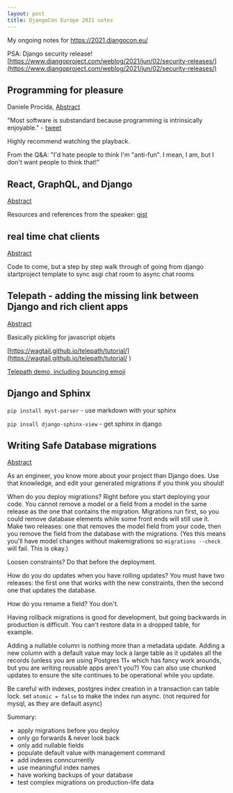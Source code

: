 ```yaml
---
layout: post
title: DjangoCon Europe 2021 notes
---
```


My ongoing notes for https://2021.djangocon.eu/

PSA: Django security release! [https://www.djangoproject.com/weblog/2021/jun/02/security-releases/](https://www.djangoproject.com/weblog/2021/jun/02/security-releases/)

## Programming for pleasure

Daniele Procida, [Abstract](https://cfp.2021.djangocon.eu/2021/talk/SPQP39/)

"Most software is substandard because programming is intrinsically enjoyable." - [tweet](https://twitter.com/glasnt/status/1399989771431137284)

Highly recommend watching the playback.

From the Q&A: "I'd hate people to think I'm "anti-fun". I mean, I am, but I don't want people to think that!"


## React, GraphQL, and Django

[Abstract](https://cfp.2021.djangocon.eu/2021/talk/LMWU8L/)

Resources and references from the speaker: [gist](https://gist.github.com/aaronbassett/dbf4b0d4c2c5d49e35b6d1093a6b2070)

## real time chat clients

[Abstract](https://cfp.2021.djangocon.eu/2021/talk/ECY3JD/)

Code to come, but a step by step walk through of going from django startproject template to sync asgi chat room to async chat rooms



## Telepath - adding the missing link between Django and rich client apps


[Abstract](https://cfp.2021.djangocon.eu/2021/talk/DMYMEE/)

Basically pickling for javascript objets

[https://wagtail.github.io/telepath/tutorial/](https://wagtail.github.io/telepath/tutorial/
)

[Telepath demo, including bouncing emoji](https://github.com/gasman/djangocon-telepath-demo/commit/ac8106155b3028f3246e517a6405cc0417ae622d)

## Django and Sphinx

`pip install myst-parser` - use markdown with your sphinx

`pip insall django-sphinx-view` - get sphinx in django


## Writing Safe Database migrations

[Abstract](https://cfp.2021.djangocon.eu/2021/talk/F9J8CU/)

As an engineer, you know more about your project than Django does. Use that knowledge, and edit your generated migrations if you think you should!


When do you deploy migrations? Right before you start deploying your code. You cannot remove a model or a field from a model in the same release as the one that contains the migration. Migrations run first, so you could remove database elements while some front ends will still use it. Make two releases: one that removes the model field from your code, then you remove the field from the database with the migrations. (Yes this means you'll have model changes without makemigrations so `migrations --check` will fail. This is okay.)

Loosen constraints? Do that before the deployment. 

How do you do updates when you have rolling updates? You must have two releases: the first one that works with the new constraints, then the second one that updates the database. 

How do you rename a field? You don't. 

Having rollback migrations is good for development, but going backwards in production is difficult. You can't restore data in a dropped table, for example. 

Adding a nullable column is nothing more than a metadata update. Adding a new column with a default value may lock a large table as it updates all the records (unless you are using Postgres 11+ which has fancy work arounds, but you are writing reusable apps aren't you?) You can also use chunked updates to ensure the site continues to be operational while you update. 

Be careful with indexes, postgres index creation in a transaction can table lock. set `atomic = false` to make the index run async. (not required for mysql, as they are default async)

Summary: 

 * apply migrations before you deploy
 * only go forwards & never look back
 * only add nullable fields
 * populate default value with management command
 * add indexes conncurrently
 * use meaningful index names
 * have working backups of your database
 * test complex migrations on production-life data
 
